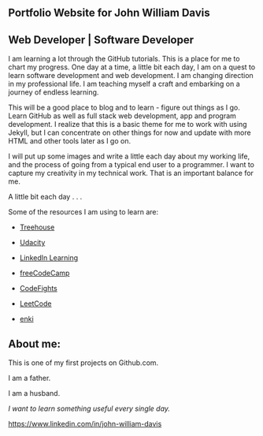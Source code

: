 ## Portfolio Website for John William Davis
## Web Developer | Software Developer

I am learning a lot through the GitHub tutorials. This is a place for me to chart my progress. One day at a time, a little bit each day, I am on a quest to learn software development and web development. I am changing direction in my professional life. I am teaching myself a craft and embarking on a journey of endless learning.

This will be a good place to blog and to learn - figure out things as I go. Learn GitHub as well as full stack web development, app and program development. I realize that this is a basic theme for me to work with using Jekyll, but I can concentrate on other things for now and update with more HTML and other tools later as I go on.

I will put up some images and write a little each day about my working life, and the process of going from a typical end user to a programmer. I want to capture my creativity in my technical work. That is an important balance for me.

A little bit each day . . .

Some of the resources I am using to learn are:

* [Treehouse](https://www.teamtreehouse.com)

* [Udacity](https://www.udacity.com)

* [LinkedIn Learning](https://www.linkedin.com/learning/me)

* [freeCodeCamp](https://www.freecodecamp.org)

* [CodeFights](https://codefights.com)

* [LeetCode](https://leetcode.com)

* [enki](https://www.enki.com)

## About me:

This is one of my first projects on Github.com.

I am a father.

I am a husband.

_I want to learn something useful every single day._

<https://www.linkedin.com/in/john-william-davis>
